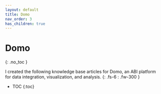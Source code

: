 ```yaml
---
layout: default
title: Domo
nav_order: 3
has_children: true
---
```


# Domo
{: .no_toc }

I created the following knowledge base articles for Domo, an ABI platform for data integration, visualization, and analysis.
{: .fs-6 : .fw-300 }

- TOC
{:toc}
